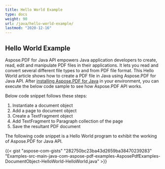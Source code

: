 ```yaml
---
title: Hello World Example
type: docs
weight: 90
url: /java/hello-world-example/
lastmod: "2020-12-16"
---
```


## Hello World Example

Aspose.PDF for Java API empowers Java application developers to create, read, edit and manipulate PDF files in their applications. It lets you read and convert several different file types to and from PDF file format. This Hello World article shows how to create a PDF file in Java using Aspose.PDF for Java API. After [installing Aspose.PDF for Java](/pdf/java/installation/) in your environment, you can execute the below code sample to see how Aspose.PDF API works.

Below code snippet follows these steps:

1. Instantiate a document object
1. Add a page to document object
1. Create a TextFragment object
1. Add TextFragment to Paragraph collection of the page
1. Save the resultant PDF document

The following code snippet is a Hello World program to exhibit the working of Aspose.PDF for Java API.

{{< gist "aspose-com-gists" "282750bc23ba43d2659ba38470239283" "Examples-src-main-java-com-aspose-pdf-examples-AsposePdfExamples-DocumentObject-HelloWorld-HelloWorld.java" >}}
